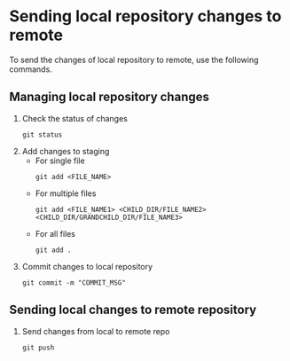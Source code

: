 # Sending local repository changes to remote

To send the changes of local repository to remote, use the following commands.

## Managing local repository changes
1. Check the status of changes
    ```
    git status
    ```
2. Add changes to staging
    - For single file
        ```
        git add <FILE_NAME>
        ```
    - For multiple files
        ```
        git add <FILE_NAME1> <CHILD_DIR/FILE_NAME2> <CHILD_DIR/GRANDCHILD_DIR/FILE_NAME3> 
        ```
    - For all files
        ```
        git add .
        ```
3. Commit changes to local repository
    ```
    git commit -m "COMMIT_MSG"
    ```


## Sending local changes to remote repository
1. Send changes from local to remote repo
    ```
    git push
    ```
